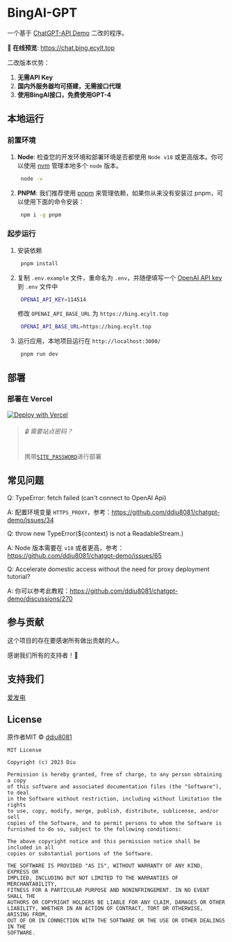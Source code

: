 # BingAI-GPT

一个基于 [ChatGPT-API Demo](https://github.com/anse-app/chatgpt-demo) 二改的程序。

**🍿 在线预览**: https://chat.bing.ecylt.top

二改版本优势：
1. **无需API Key**
2. **国内外服务器均可搭建，无需接口代理**
3. **使用BingAI接口，免费使用GPT-4**

## 本地运行

### 前置环境

1. **Node**: 检查您的开发环境和部署环境是否都使用 `Node v18` 或更高版本。你可以使用 [nvm](https://github.com/nvm-sh/nvm) 管理本地多个 `node` 版本。
   ```bash
    node -v
   ```
2. **PNPM**: 我们推荐使用 [pnpm](https://pnpm.io/) 来管理依赖，如果你从来没有安装过 pnpm，可以使用下面的命令安装：
   ```bash
    npm i -g pnpm
   ```

### 起步运行

1. 安装依赖
   ```bash
    pnpm install
   ```
2. 复制 `.env.example` 文件，重命名为 `.env`，并随便填写一个 [OpenAI API key](https://platform.openai.com/account/api-keys) 到 `.env` 文件中
   ```bash
    OPENAI_API_KEY=114514
   ```
   修改 `OPENAI_API_BASE_URL` 为 `https://bing.ecylt.top`
   ``` bash
    OPENAI_API_BASE_URL=https://bing.ecylt.top
   ```
3. 运行应用，本地项目运行在 `http://localhost:3000/`
   ```bash
    pnpm run dev
   ```

## 部署

### 部署在 Vercel

[![Deploy with Vercel](https://vercel.com/button)](https://vercel.com/new/clone?repository-url=https://github.com/WZH-Team/BingAI-GPT)



> ###### 🔒 需要站点密码？
>
> 携带[`SITE_PASSWORD`](#environment-variables)进行部署

## 常见问题

Q: TypeError: fetch failed (can't connect to OpenAI Api)

A: 配置环境变量 `HTTPS_PROXY`，参考：https://github.com/ddiu8081/chatgpt-demo/issues/34

Q: throw new TypeError(${context} is not a ReadableStream.)

A: Node 版本需要在 `v18` 或者更高，参考：https://github.com/ddiu8081/chatgpt-demo/issues/65

Q: Accelerate domestic access without the need for proxy deployment tutorial?

A: 你可以参考此教程：https://github.com/ddiu8081/chatgpt-demo/discussions/270

## 参与贡献

这个项目的存在要感谢所有做出贡献的人。

感谢我们所有的支持者！🙏

## 支持我们

[爱发电](https://afdian.net/a/wxs7655)

## License

原作者MIT © [ddiu8081](https://github.com/ddiu8081/chatgpt-demo/blob/main/LICENSE)
```
MIT License

Copyright (c) 2023 Diu

Permission is hereby granted, free of charge, to any person obtaining a copy
of this software and associated documentation files (the "Software"), to deal
in the Software without restriction, including without limitation the rights
to use, copy, modify, merge, publish, distribute, sublicense, and/or sell
copies of the Software, and to permit persons to whom the Software is
furnished to do so, subject to the following conditions:

The above copyright notice and this permission notice shall be included in all
copies or substantial portions of the Software.

THE SOFTWARE IS PROVIDED "AS IS", WITHOUT WARRANTY OF ANY KIND, EXPRESS OR
IMPLIED, INCLUDING BUT NOT LIMITED TO THE WARRANTIES OF MERCHANTABILITY,
FITNESS FOR A PARTICULAR PURPOSE AND NONINFRINGEMENT. IN NO EVENT SHALL THE
AUTHORS OR COPYRIGHT HOLDERS BE LIABLE FOR ANY CLAIM, DAMAGES OR OTHER
LIABILITY, WHETHER IN AN ACTION OF CONTRACT, TORT OR OTHERWISE, ARISING FROM,
OUT OF OR IN CONNECTION WITH THE SOFTWARE OR THE USE OR OTHER DEALINGS IN THE
SOFTWARE.
```